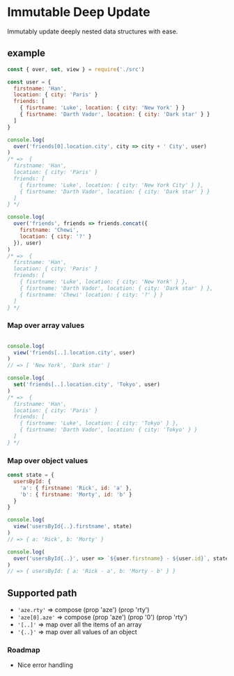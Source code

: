# Immutable Deep Update

Immutably update deeply nested data structures with ease.

## example
```js
const { over, set, view } = require('./src')

const user = {
  firstname: 'Han',
  location: { city: 'Paris' }
  friends: [
    { fisrtname: 'Luke', location: { city: 'New York' } }
    { fisrtname: 'Darth Vador', location: { city: 'Dark star' } }
  ]
}

console.log(
  over('friends[0].location.city', city => city + ' City', user)
)
/* =>  {
  firstname: 'Han',
  location: { city: 'Paris' }
  friends: [
    { fisrtname: 'Luke', location: { city: 'New York City' } },
    { fisrtname: 'Darth Vador', location: { city: 'Dark star' } }
  ]
} */

console.log(
  over('friends', friends => friends.concat({
    firstname: 'Chewi',
    location: { city: '?' }
  }), user)
)
/* =>  {
  firstname: 'Han',
  location: { city: 'Paris' }
  friends: [
    { fisrtname: 'Luke', location: { city: 'New York' } },
    { fisrtname: 'Darth Vador', location: { city: 'Dark star' } },
    { fisrtname: 'Chewi' location: { city: '?' } }
  ]
} */
```

### Map over array values
```js

console.log(
  view('friends[..].location.city', user)
)
// => [ 'New York', 'Dark star' ]

console.log(
  set('friends[..].location.city', 'Tokyo', user)
)
/* =>  {
  firstname: 'Han',
  location: { city: 'Paris' }
  friends: [
    { fisrtname: 'Luke', location: { city: 'Tokyo' } },
    { fisrtname: 'Darth Vador', location: { city: 'Tokyo' } }
  ]
} */
```

### Map over object values
```js
const state = {
  usersById: {
    'a': { firstname: 'Rick', id: 'a' },
    'b': { firstname: 'Morty', id: 'b' }
  }
}

console.log(
  view('usersById{..}.firstname', state)
)
// => { a: 'Rick', b: 'Morty' }

console.log(
  over('usersById{..}', user => `${user.firstname} - ${user.id}`, state)
)
// => { usersById: { a: 'Rick - a', b: 'Morty - b' } }
```

## Supported path
- `'aze.rty'` => compose (prop 'aze') (prop 'rty')
- `'aze[0].aze'` => compose (prop 'aze') (prop '0') (prop 'rty')
- `'[..]'` => map over all the items of an array
- `'{..}'` => map over all values of an object

### Roadmap
- Nice error handling
